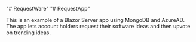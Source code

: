 "# RequestWare" 
"# RequestApp" 

This is an example of a Blazor Server app using MongoDB and AzureAD. The app lets account holders request their software ideas and then upvote on trending ideas.





